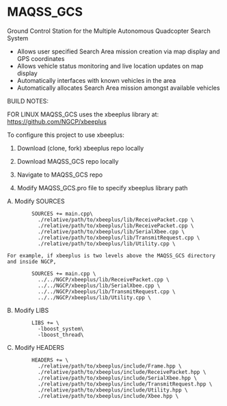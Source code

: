 # MAQSS_GCS

Ground Control Station for the Multiple Autonomous Quadcopter Search System

- Allows user specified Search Area mission creation via map display and GPS coordinates
- Allows vehicle status monitoring and live location updates on map display
- Automatically interfaces with known vehicles in the area
- Automatically allocates Search Area mission amongst available vehicles

BUILD NOTES:

FOR LINUX
MAQSS_GCS uses the xbeeplus library at: https://github.com/NGCP/xbeeplus

To configure this project to use xbeeplus:

1. Download (clone, fork) xbeeplus repo locally

2. Download MAQSS_GCS repo locally

3. Navigate to MAQSS_GCS repo

4. Modify MAQSS_GCS.pro file to specify xbeeplus library path

  A. Modify SOURCES
  
            SOURCES += main.cpp\
              ./relative/path/to/xbeeplus/lib/ReceivePacket.cpp \
              ./relative/path/to/xbeeplus/lib/ReceivePacket.cpp \
              ./relative/path/to/xbeeplus/lib/SerialXbee.cpp \
              ./relative/path/to/xbeeplus/lib/TransmitRequest.cpp \
              ./relative/path/to/xbeeplus/lib/Utility.cpp \
      
    For example, if xbeeplus is two levels above the MAQSS_GCS directory and inside NGCP,
            
            SOURCES += main.cpp \
              ../../NGCP/xbeeplus/lib/ReceivePacket.cpp \
              ../../NGCP/xbeeplus/lib/SerialXbee.cpp \
              ../../NGCP/xbeeplus/lib/TransmitRequest.cpp \
              ../../NGCP/xbeeplus/lib/Utility.cpp \
      
  B. Modify LIBS
  
            LIBS += \
              -lboost_system\
              -lboost_thread\
  
  C. Modify HEADERS
  
            HEADERS += \
              ./relative/path/to/xbeeplus/include/Frame.hpp \
              ./relative/path/to/xbeeplus/include/ReceivePacket.hpp \
              ./relative/path/to/xbeeplus/include/SerialXbee.hpp \
              ./relative/path/to/xbeeplus/include/TransmitRequest.hpp \
              ./relative/path/to/xbeeplus/include/Utility.hpp \
              ./relative/path/to/xbeeplus/include/Xbee.hpp \
              

